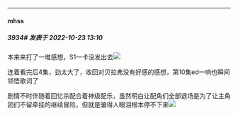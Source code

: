 

*****

####  mhss  
##### 3934#       发表于 2022-10-23 13:10

本来来打了一堆感想，S1一卡没发出去<img src="https://static.saraba1st.com/image/smiley/face2017/152.png" referrerpolicy="no-referrer">

连着看完后4集，劲太大了，收回对贝拉弗没有好感的感想，第10集ed一响也瞬间领悟歌词了

剧情不时伴随着回忆杀配合着神级配乐，虽然明白让配角们全部退场是为了让主角团们不留牵挂的继续冒险，但就是骗得人眼泪根本停不下来<img src="https://static.saraba1st.com/image/smiley/face2017/135.png" referrerpolicy="no-referrer">

